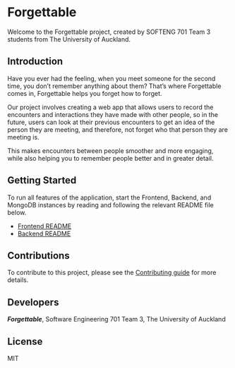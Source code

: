 # Forgettable

Welcome to the Forgettable project, created by SOFTENG 701 Team 3 students from The University of Auckland.

## Introduction

Have you ever had the feeling, when you meet someone for the second time, you don’t remember anything about them? That’s where Forgettable comes in, Forgettable helps you forget how to forget.

Our project involves creating a web app that allows users to record the encounters and interactions they have made with other people, so in the future, users can look at their previous encounters to get an idea of the person they are meeting, and therefore, not forget who that person they are meeting is.

This makes encounters between people smoother and more engaging, while also helping you to remember people better and in greater detail.

## Getting Started

To run all features of the application, start the Frontend, Backend, and MongoDB instances by reading and following the relevant README file below.

- [Frontend README](./forgettable-frontend/)
- [Backend README](./backend/)

## Contributions
To contribute to this project, please see the [Contributing guide](CONTRIBUTING.md) for more details.

## Developers
_**Forgettable**_, Software Engineering 701 Team 3, The University of Auckland

## License
MIT

